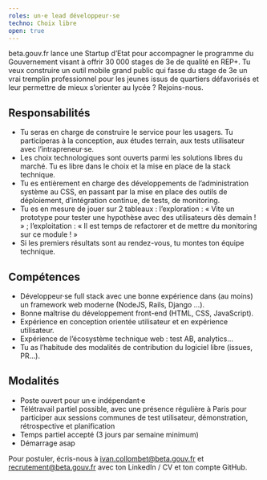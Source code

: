 ```yaml
---
roles: un·e lead développeur·se
techno: Choix libre
open: true
---
```


beta.gouv.fr lance une Startup d’Etat pour accompagner le programme du Gouvernement visant à offrir 30 000 stages de 3e de qualité en REP+. Tu veux construire un outil mobile grand public qui fasse du stage de 3e un vrai tremplin professionnel pour les jeunes issus de quartiers défavorisés et leur permettre de mieux s’orienter au lycée ? Rejoins-nous.

## Responsabilités

- Tu seras en charge de construire le service pour les usagers. Tu participeras à la conception, aux études terrain, aux tests utilisateur avec l’intrapreneur·se.
- Les choix technologiques sont ouverts parmi les solutions libres du marché. Tu es libre dans le choix et la mise en place de la stack technique.
- Tu es entièrement en charge des développements de l’administration système au CSS, en passant par la mise en place des outils de déploiement, d’intégration continue, de tests, de monitoring.
- Tu es en mesure de jouer sur 2 tableaux : l’exploration : « Vite un prototype pour tester une hypothèse avec des utilisateurs dès demain ! » ; l’exploitation : « Il est temps de refactorer et de mettre du monitoring sur ce module ! »
- Si les premiers résultats sont au rendez-vous, tu montes ton équipe technique.

## Compétences

- Développeur·se full stack avec une bonne expérience dans (au moins) un framework web moderne (NodeJS, Rails, Django …).
- Bonne maîtrise du développement front-end (HTML, CSS, JavaScript).
- Expérience en conception orientée utilisateur et en expérience utilisateur.
- Expérience de l’écosystème technique web : test AB, analytics…
- Tu as l’habitude des modalités de contribution du logiciel libre (issues, PR…).

## Modalités

- Poste ouvert pour un·e indépendant·e
- Télétravail partiel possible, avec une présence régulière à Paris pour participer aux sessions communes de test utilisateur, démonstration, rétrospective et planification
- Temps partiel accepté (3 jours par semaine minimum)
- Démarrage asap

Pour postuler, écris-nous à ivan.collombet@beta.gouv.fr et recrutement@beta.gouv.fr avec ton LinkedIn / CV et ton compte GitHub.

